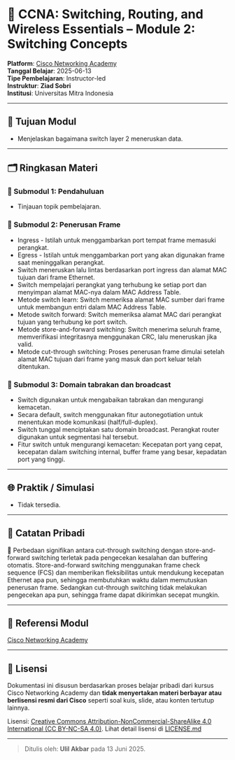 # 📘 CCNA: Switching, Routing, and Wireless Essentials – Module 2: Switching Concepts

**Platform**: [Cisco Networking Academy](https://www.netacad.com)  
**Tanggal Belajar**: 2025-06-13  
**Tipe Pembelajaran**: Instructor-led  
**Instruktur**: **Ziad Sobri**  
**Institusi**: Universitas Mitra Indonesia

* * *

## 🎯 Tujuan Modul

- Menjelaskan bagaimana switch layer 2 meneruskan data.

* * *

## 🗂️ Ringkasan Materi

### 🔸 Submodul 1: Pendahuluan

- Tinjauan topik pembelajaran.

### 🔸 Submodul 2: Penerusan Frame

- Ingress - Istilah untuk menggambarkan port tempat frame memasuki perangkat.
- Egress - Istilah untuk menggambarkan port yang akan digunakan frame saat meninggalkan perangkat.
- Switch meneruskan lalu lintas berdasarkan port ingress dan alamat MAC tujuan dari frame Ethernet.
- Switch mempelajari perangkat yang terhubung ke setiap port dan menyimpan alamat MAC-nya dalam MAC Address Table.
- Metode switch learn: Switch memeriksa alamat MAC sumber dari frame untuk membangun entri dalam MAC Address Table.
- Metode switch forward: Switch memeriksa alamat MAC dari perangkat tujuan yang terhubung ke port switch.
- Metode store-and-forward switching: Switch menerima seluruh frame, memverifikasi integritasnya menggunakan CRC, lalu meneruskan jika valid.
- Metode cut-through switching: Proses penerusan frame dimulai setelah alamat MAC tujuan dari frame yang masuk dan port keluar telah ditentukan.

### 🔸 Submodul 3: Domain tabrakan dan broadcast

- Switch digunakan untuk mengabaikan tabrakan dan mengurangi kemacetan.
- Secara default, switch menggunakan fitur autonegotiation untuk menentukan mode komunikasi (half/full-duplex).
- Switch tunggal menciptakan satu domain broadcast. Perangkat router digunakan untuk segmentasi hal tersebut.
- Fitur switch untuk mengurangi kemacetan: Kecepatan port yang cepat, kecepatan dalam switching internal, buffer frame yang besar, kepadatan port yang tinggi.

***

## 🌐 Praktik / Simulasi

- Tidak tersedia. 

***

## 🧠 Catatan Pribadi

💬 Perbedaan signifikan antara cut-through switching dengan store-and-forward switching terletak pada pengecekan kesalahan dan buffering otomatis. Store-and-forward switching menggunakan frame check sequence (FCS) dan memberikan fleksibilitas untuk mendukung kecepatan Ethernet apa pun, sehingga membutuhkan waktu dalam memutuskan penerusan frame. Sedangkan cut-through switching tidak melakukan pengecekan apa pun, sehingga frame dapat dikirimkan secepat mungkin.

*** 

## 📎 Referensi Modul
[Cisco Networking Academy](https://www.netacad.com)  

***

## 📄 Lisensi

Dokumentasi ini disusun berdasarkan proses belajar pribadi dari kursus Cisco Networking Academy dan **tidak menyertakan materi berbayar atau berlisensi resmi dari Cisco** seperti soal kuis, slide, atau konten tertutup lainnya.

Lisensi: [Creative Commons Attribution-NonCommercial-ShareAlike 4.0 International (CC BY-NC-SA 4.0)](https://creativecommons.org/licenses/by-nc-sa/4.0/). Lihat detail lisensi di [LICENSE.md](./LICENSE.md)

* * *

> Ditulis oleh: **Ulil Akbar** pada 13 Juni 2025.
